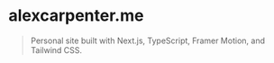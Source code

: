 # alexcarpenter.me

> Personal site built with Next.js, TypeScript, Framer Motion, and Tailwind CSS.
